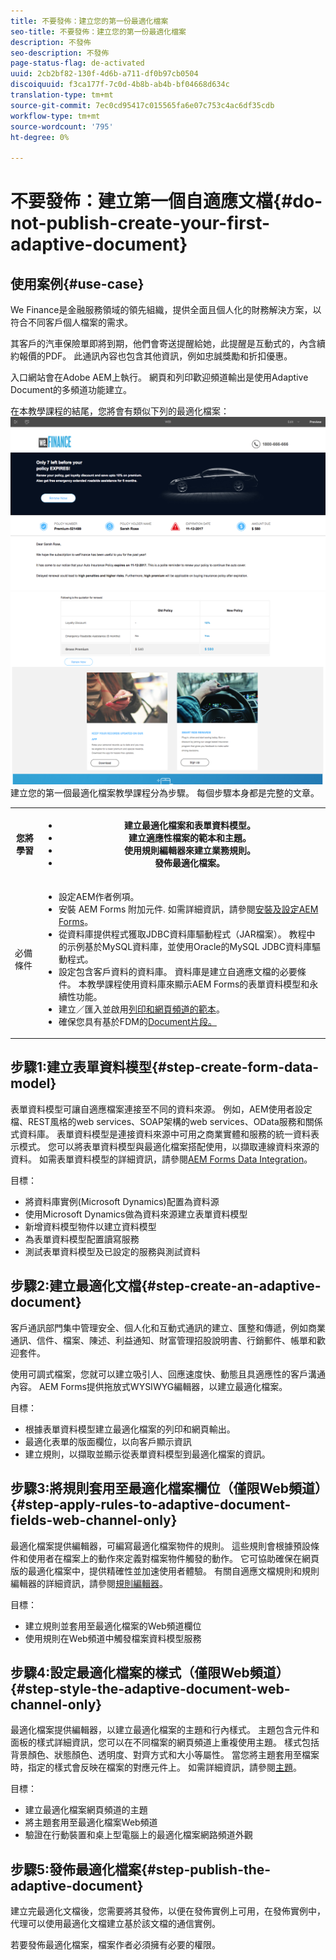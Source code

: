 ```yaml
---
title: 不要發佈：建立您的第一份最適化檔案
seo-title: 不要發佈：建立您的第一份最適化檔案
description: 不發佈
seo-description: 不發佈
page-status-flag: de-activated
uuid: 2cb2bf82-130f-4d6b-a711-df0b97cb0504
discoiquuid: f3ca177f-7c0d-4b8b-ab4b-bf04668d634c
translation-type: tm+mt
source-git-commit: 7ec0cd95417c015565fa6e07c753c4ac6df35cdb
workflow-type: tm+mt
source-wordcount: '795'
ht-degree: 0%

---
```



# 不要發佈：建立第一個自適應文檔{#do-not-publish-create-your-first-adaptive-document}

## 使用案例{#use-case}

We Finance是金融服務領域的領先組織，提供全面且個人化的財務解決方案，以符合不同客戶個人檔案的需求。

其客戶的汽車保險單即將到期，他們會寄送提醒給她，此提醒是互動式的，內含續約報價的PDF。 此通訊內容也包含其他資訊，例如忠誠獎勵和折扣優惠。

入口網站會在Adobe AEM上執行。 網頁和列印歡迎頻道輸出是使用Adaptive Document的多頻道功能建立。

在本教學課程的結尾，您將會有類似下列的最適化檔案：
[ ![ad-1](assets/ad-1.png)](https://blogs.adobe.com/contentcorner/files/2017/07/PAF_Mobile.pdf)    [ ![ad-2](assets/ad-2.png)](https://blogs.adobe.com/contentcorner/files/2017/07/PAF_Desktop.pdf)建立您的第一個最適化檔案教學課程分為步驟。 每個步驟本身都是完整的文章。

<table> 
 <tbody>
  <tr>
   <th>您將學習</th> 
   <th>
    <ul> 
     <li>建立最適化檔案和表單資料模型。</li> 
     <li>建立適應性檔案的範本和主題。</li> 
     <li>使用規則編輯器來建立業務規則。<br /> </li> 
     <li>發佈最適化檔案。<br /> </li> 
    </ul> </th> 
  </tr>
  <tr>
   <td>必備條件</td> 
   <td>
    <ul> 
     <li>設定AEM作者例項。 </li> 
     <li>安裝 AEM Forms 附加元件. 如需詳細資訊，請參閱<a href="/help/forms/using/installing-configuring-aem-forms-osgi.md" target="_blank">安裝及設定AEM Forms</a>。</li> 
     <li>從資料庫提供程式獲取JDBC資料庫驅動程式（JAR檔案）。 教程中的示例基於MySQL資料庫，並使用Oracle的MySQL JDBC資料庫驅動程式。 </li> 
     <li>設定包含客戶資料的資料庫。 資料庫是建立自適應文檔的必要條件。 本教學課程使用資料庫來顯示AEM Forms的表單資料模型和永續性功能。 </li> 
     <li>建立／匯入並啟用<a href="/help/forms/using/web-channel-print-channel.md">列印和網頁頻道的範本</a>。</li> 
     <li>確保您具有基於FDM</a>的<a href="/help/forms/using/document-fragments.md">Document片段。</a></li> 
    </ul> </td> 
  </tr>
 </tbody>
</table>

## 步驟1:建立表單資料模型{#step-create-form-data-model}

表單資料模型可讓自適應檔案連接至不同的資料來源。 例如，AEM使用者設定檔、REST風格的web services、SOAP架構的web services、OData服務和關係式資料庫。 表單資料模型是連接資料來源中可用之商業實體和服務的統一資料表示模式。 您可以將表單資料模型與最適化檔案搭配使用，以擷取連線資料來源的資料。 如需表單資料模型的詳細資訊，請參閱[AEM Forms Data Integration](/help/forms/using/data-integration.md)。

目標：

* 將資料庫實例(Microsoft Dynamics)配置為資料源
* 使用Microsoft Dynamics做為資料來源建立表單資料模型
* 新增資料模型物件以建立資料模型
* 為表單資料模型配置讀寫服務
* 測試表單資料模型及已設定的服務與測試資料

## 步驟2:建立最適化文檔{#step-create-an-adaptive-document}

客戶通訊部門集中管理安全、個人化和互動式通訊的建立、匯整和傳遞，例如商業通訊、信件、檔案、陳述、利益通知、財富管理招股說明書、行銷郵件、帳單和歡迎套件。

使用可調式檔案，您就可以建立吸引人、回應速度快、動態且具適應性的客戶溝通內容。 AEM Forms提供拖放式WYSIWYG編輯器，以建立最適化檔案。

<!--`For more information about adaptive documents, see [Introduction to authoring adaptive documents](/forms/using/introduction-ad-authoring.md).`-->

目標：

* 根據表單資料模型建立最適化檔案的列印和網頁輸出。
* 最適化表單的版面欄位，以向客戶顯示資訊
* 建立規則，以擷取並顯示從表單資料模型到最適化檔案的資訊。

<!--![see-the-guide-sm](assets/see-the-guide-sm.png)-->

## 步驟3:將規則套用至最適化檔案欄位（僅限Web頻道）{#step-apply-rules-to-adaptive-document-fields-web-channel-only}

最適化檔案提供編輯器，可編寫最適化檔案物件的規則。 這些規則會根據預設條件和使用者在檔案上的動作來定義對檔案物件觸發的動作。 它可協助確保在網頁版的最適化檔案中，提供精確性並加速使用者體驗。 有關自適應文檔規則和規則編輯器的詳細資訊，請參閱[規則編輯器](/help/forms/using/rule-editor.md)。

目標：

* 建立規則並套用至最適化檔案的Web頻道欄位
* 使用規則在Web頻道中觸發檔案資料模型服務

## 步驟4:設定最適化檔案的樣式（僅限Web頻道）{#step-style-the-adaptive-document-web-channel-only}

最適化檔案提供編輯器，以建立最適化檔案的主題和行內樣式。 主題包含元件和面板的樣式詳細資訊，您可以在不同檔案的網頁頻道上重複使用主題。 樣式包括背景顏色、狀態顏色、透明度、對齊方式和大小等屬性。 當您將主題套用至檔案時，指定的樣式會反映在檔案的對應元件上。 如需詳細資訊，請參閱[主題](/help/forms/using/themes.md)。

目標：

* 建立最適化檔案網頁頻道的主題
* 將主題套用至最適化檔案Web頻道
* 驗證在行動裝置和桌上型電腦上的最適化檔案網路頻道外觀

## 步驟5:發佈最適化檔案{#step-publish-the-adaptive-document}

建立完最適化文檔後，您需要將其發佈，以便在發佈實例上可用，在發佈實例中，代理可以使用最適化文檔建立基於該文檔的通信實例。

若要發佈最適化檔案，檔案作者必須擁有必要的權限。

